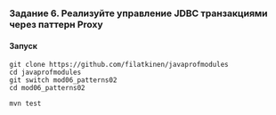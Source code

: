 
### Задание 6. Реализуйте управление JDBC транзакциями через паттерн Proxy




#### Запуск

```
git clone https://github.com/filatkinen/javaprofmodules
cd javaprofmodules
git switch mod06_patterns02
cd mod06_patterns02

mvn test

```


